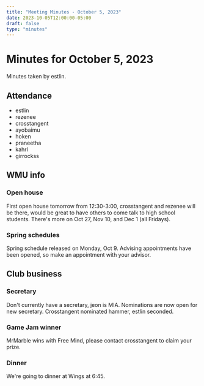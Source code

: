 ```yaml
---
title: "Meeting Minutes - October 5, 2023"
date: 2023-10-05T12:00:00-05:00
draft: false
type: "minutes"
---
```


# Minutes for October 5, 2023
Minutes taken by estlin. 

## Attendance
* estlin
* rezenee
* crosstangent
* ayobaimu
* hoken
* praneetha
* kahrl
* girrockss

## WMU info

### Open house
First open house tomorrow from 12:30-3:00, crosstangent and rezenee will be there, would be great to have others to come talk to high school students. There's more on Oct 27, Nov 10, and Dec 1 (all Fridays). 

### Spring schedules
Spring schedule released on Monday, Oct 9. Advising appointments have been opened, so make an appointment with your advisor. 

## Club business

### Secretary
Don't currently have a secretary, jeon is MIA. Nominations are now open for new secretary. Crosstangent nominated hammer, estlin seconded. 

### Game Jam winner
MrMarble wins with Free Mind, please contact crosstangent to claim your prize. 

### Dinner
We're going to dinner at Wings at 6:45. 

